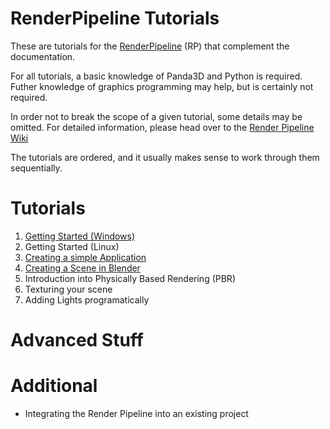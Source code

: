 # RenderPipeline Tutorials

These are tutorials for the <a href="http://github.com/tobspr/RenderPipeline">RenderPipeline</a> (RP)
that complement the documentation.

For all tutorials, a basic knowledge of Panda3D and Python is required. Futher knowledge
of graphics programming may help, but is certainly not required.

In order not to break the scope of a given tutorial, some details may be omitted.
For detailed information, please head over to the
<a href="http://github.com/tobspr/RenderPipeline/wiki" target="_blank">Render Pipeline Wiki</a>

The tutorials are ordered, and it usually makes sense to work through them sequentially.

# Tutorials

1. <a href="Getting-Started-Windows/README.md">Getting Started (Windows)</a>
2. Getting Started (Linux)
3. <a href="Basic-Example">Creating a simple Application</a>
4. <a href="Creating-A-Scene">Creating a Scene in Blender</a>
5. Introduction into Physically Based Rendering (PBR)
6. Texturing your scene
7. Adding Lights programatically


# Advanced Stuff


# Additional
- Integrating the Render Pipeline into an existing project
